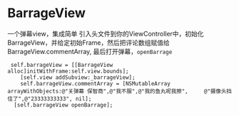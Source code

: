 # BarrageView
一个弹幕view，集成简单
引入头文件到你的ViewController中，初始化BarrageView，并给定初始Frame，然后把评论数组赋值给BarrageView.commentArray,
最后打开弹幕，`openBarrage`

```
 self.barrageView = [[BarrageView alloc]initWithFrame:self.view.bounds];
    [self.view addSubview:_barrageView];
    self.barrageView.commentArray = [NSMutableArray arrayWithObjects:@"关弹幕 保智商",@"我不服",@"我的鱼丸呢我擦",     @"摄像头挡住了",@"23333333333", nil];
  [self.barrageView openBarrage];
```
